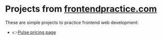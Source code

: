 # Projects from <a href="https://www.frontendpractice.com/projects/">frontendpractice.com</a>
These are simple projects to practice frontend web development:
* <div>
       👉<a href="https://github.com/matejabogdanovic/Frontend-Practice-Projects/tree/main/frontendpractice.com-pulse">Pulse pricing page</a> 
</div>
